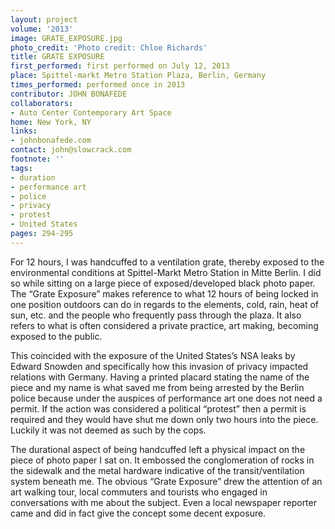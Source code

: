 ```yaml
---
layout: project
volume: '2013'
image: GRATE_EXPOSURE.jpg
photo_credit: 'Photo credit: Chloe Richards'
title: GRATE EXPOSURE
first_performed: first performed on July 12, 2013
place: Spittel-markt Metro Station Plaza, Berlin, Germany
times_performed: performed once in 2013
contributor: JOHN BONAFEDE
collaborators:
- Auto Center Contemporary Art Space
home: New York, NY
links:
- johnbonafede.com
contact: john@slowcrack.com
footnote: ''
tags:
- duration
- performance art
- police
- privacy
- protest
- United States
pages: 294-295
---
```


For 12 hours, I was handcuffed to a ventilation grate, thereby exposed to the environmental conditions at Spittel-Markt Metro Station in Mitte Berlin. I did so while sitting on a large piece of exposed/developed black photo paper. The “Grate Exposure” makes reference to what 12 hours of being locked in one position outdoors can do in regards to the elements, cold, rain, heat of sun, etc. and the people who frequently pass through the plaza. It also refers to what is often considered a private practice, art making, becoming exposed to the public.

This coincided with the exposure of the United States’s NSA leaks by Edward Snowden and specifically how this invasion of privacy impacted relations with Germany. Having a printed placard stating the name of the piece and my name is what saved me from being arrested by the Berlin police because under the auspices of performance art one does not need a permit. If the action was considered a political “protest” then a permit is required and they would have shut me down only two hours into the piece. Luckily it was not deemed as such by the cops.

The durational aspect of being handcuffed left a physical impact on the piece of photo paper I sat on. It embossed the conglomeration of rocks in the sidewalk and the metal hardware indicative of the transit/ventilation system beneath me. The obvious “Grate Exposure” drew the attention of an art walking tour, local commuters and tourists who engaged in conversations with me about the subject. Even a local newspaper reporter came and did in fact give the concept some decent exposure.
